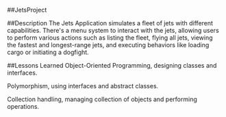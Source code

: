 ##JetsProject

##Description
The Jets Application simulates a fleet of jets with different capabilities. There's a menu system to interact with the jets, allowing users to perform various actions such as listing the fleet, flying all jets, viewing the fastest and longest-range jets, and executing behaviors like loading cargo or initiating a dogfight.

##Lessons Learned
Object-Oriented Programming, designing classes and interfaces.

Polymorphism, using interfaces and abstract classes.

Collection handling, managing collection of objects and performing operations.